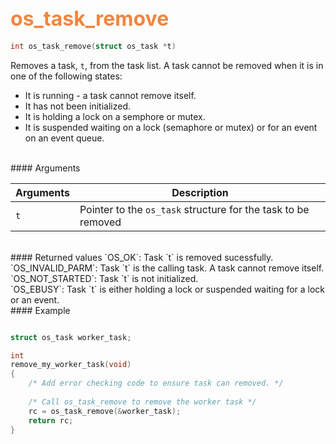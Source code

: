 ## <font color="F2853F" style="font-size:24pt"> os_task_remove</font>

```c
int os_task_remove(struct os_task *t)
```
Removes a task, `t`, from the task list. A task cannot be removed when it is in one of the following states:

* It is running - a task cannot remove itself.
* It has not been initialized.
* It is holding a lock on a semphore or mutex.
* It is suspended waiting on a lock (semaphore or mutex) or for an event on an event queue.

<br>
#### Arguments

| Arguments | Description | 
|-----------|-------------| 
| `t` | Pointer to the `os_task` structure for the task to be removed |

<br>
#### Returned values
`OS_OK`:  Task `t` is removed sucessfully.
<br>`OS_INVALID_PARM`:  Task `t` is the calling task. A task cannot remove itself.
<br>`OS_NOT_STARTED`:  Task `t` is not initialized.
<br>`OS_EBUSY`: Task `t` is either holding a lock or suspended waiting for a lock or an event.
<br>
#### Example

```c

struct os_task worker_task;

int
remove_my_worker_task(void)
{
    /* Add error checking code to ensure task can removed. */
    
    /* Call os_task_remove to remove the worker task */
    rc = os_task_remove(&worker_task);
    return rc;
}
```


